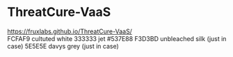 # ThreatCure-VaaS

https://fruxlabs.github.io/ThreatCure-VaaS/
<br>
FCFAF9 cultuted white
333333 jet
#537E88
F3D3BD unbleached silk (just in case)
5E5E5E davys grey (just in case)
